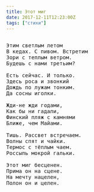 ```yaml
---
title: Этот миг
date: 2017-12-11T12:23:00Z
tags: ["стихи"]
---
```


<pre>

Этим светлым летом
В кедах. С пивом. Встретим
Зори с теплым ветром.
Будешь с нами третьим?

Есть сейчас. И только.
Здесь роса и звонкий
Дождь по лужам тонким.
Да сосны иголки.

Жди-не жди годами,
Как бы ни гадали,
Финский пляж с камнями
Ближе, чем Майами.

Тишь. Рассвет встречаем.
Волны спят и чайки.
Термос с тёплым чаем.
Россыпь мокрой гальки.

Этот миг бесценен.
Прима он на сцене.
На мечту нацелен,
Полон он и целен.

</pre>